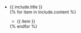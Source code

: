 <ul class="list-unstyled">
<li class="h5">{{ include.title }}</li>
  {% for item in include.content %}
<ul class="listing">
  <li>
      {{ item }}
  </li>
  </ul>
  {% endfor %}
</ul>